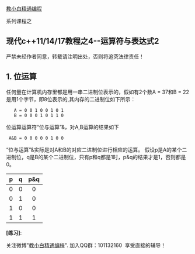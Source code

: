 
[教小白精通编程](http://xuepro.xcguan.net)

系列课程之

##  现代c++11/14/17教程之4--运算符与表达式2

 严禁未经作者同意，转载请注明出处，否则将追究法律责任！

## 1. 位运算

任何量在计算机内存里都是用一串二进制位表示的，假如有2个数A = 37和B = 22是用1个字节，即8位表示的,其内存的二进制位如下所示：

```
   A = 0 0 1 0 0 1 0 1
   B = 0 0 0 1 0 1 1 0
```
位运算运算符“位与运算”&，对A,B运算的结果如下
```
 A&B = 0 0 0 0 0 1 0 0
```
“位与运算”&实际是对A和B的对应二进制位进行相应的运算。
假设p是A的某个二进制位，q是B的某个二进制位，只有p和q都是1时，p&q的结果才是1，否则都是0。

| p  | q  | p&q | 
|:--:|:--:|:---:|
| 0  | 0  |  0  |
| 0  | 1  |  0  |
| 1  | 0  |  0  |
| 1  | 1  |  1  |

  
**[练习]**: 



关注微博"[教小白精通编程](https://weibo.com/6196175626/profile?topnav=1&wvr=6)".  加入QQ群：101132160 ​​​ 享受直接的辅导！